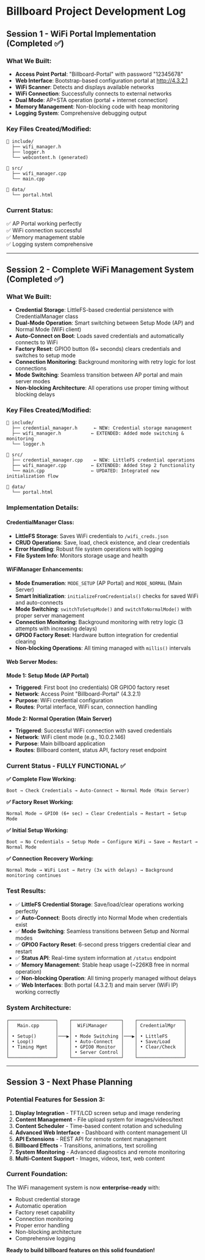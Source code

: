 # Billboard Project Development Log

## Session 1 - WiFi Portal Implementation (Completed ✅)

### What We Built:
- **Access Point Portal**: "Billboard-Portal" with password "12345678"
- **Web Interface**: Bootstrap-based configuration portal at http://4.3.2.1
- **WiFi Scanner**: Detects and displays available networks
- **WiFi Connection**: Successfully connects to external networks
- **Dual Mode**: AP+STA operation (portal + internet connection)
- **Memory Management**: Non-blocking code with heap monitoring
- **Logging System**: Comprehensive debugging output

### Key Files Created/Modified:
```
📁 include/
  ├── wifi_manager.h
  ├── logger.h
  └── webcontent.h (generated)

📁 src/
  ├── wifi_manager.cpp
  └── main.cpp

📁 data/
  └── portal.html
```

### Current Status:
✅ AP Portal working perfectly  
✅ WiFi connection successful  
✅ Memory management stable  
✅ Logging system comprehensive  

---

## Session 2 - Complete WiFi Management System (Completed ✅)

### What We Built:
- **Credential Storage**: LittleFS-based credential persistence with CredentialManager class
- **Dual-Mode Operation**: Smart switching between Setup Mode (AP) and Normal Mode (WiFi client)
- **Auto-Connect on Boot**: Loads saved credentials and automatically connects to WiFi
- **Factory Reset**: GPIO0 button (6+ seconds) clears credentials and switches to setup mode
- **Connection Monitoring**: Background monitoring with retry logic for lost connections
- **Mode Switching**: Seamless transition between AP portal and main server modes
- **Non-blocking Architecture**: All operations use proper timing without blocking delays

### Key Files Created/Modified:
```
📁 include/
  ├── credential_manager.h      ← NEW: Credential storage management
  ├── wifi_manager.h           ← EXTENDED: Added mode switching & monitoring
  └── logger.h

📁 src/
  ├── credential_manager.cpp    ← NEW: LittleFS credential operations
  ├── wifi_manager.cpp         ← EXTENDED: Added Step 2 functionality
  └── main.cpp                 ← UPDATED: Integrated new initialization flow

📁 data/
  └── portal.html
```

### Implementation Details:

#### **CredentialManager Class:**
- **LittleFS Storage**: Saves WiFi credentials to `/wifi_creds.json`
- **CRUD Operations**: Save, load, check existence, and clear credentials
- **Error Handling**: Robust file system operations with logging
- **File System Info**: Monitors storage usage and health

#### **WiFiManager Enhancements:**
- **Mode Enumeration**: `MODE_SETUP` (AP Portal) and `MODE_NORMAL` (Main Server)
- **Smart Initialization**: `initializeFromCredentials()` checks for saved WiFi and auto-connects
- **Mode Switching**: `switchToSetupMode()` and `switchToNormalMode()` with proper server management
- **Connection Monitoring**: Background monitoring with retry logic (3 attempts with increasing delays)
- **GPIO0 Factory Reset**: Hardware button integration for credential clearing
- **Non-blocking Operations**: All timing managed with `millis()` intervals

#### **Web Server Modes:**

**Mode 1: Setup Mode (AP Portal)**
- **Triggered**: First boot (no credentials) OR GPIO0 factory reset
- **Network**: Access Point "Billboard-Portal" (4.3.2.1)
- **Purpose**: WiFi credential configuration
- **Routes**: Portal interface, WiFi scan, connection handling

**Mode 2: Normal Operation (Main Server)**
- **Triggered**: Successful WiFi connection with saved credentials
- **Network**: WiFi client mode (e.g., 10.0.2.146)
- **Purpose**: Main billboard application
- **Routes**: Billboard content, status API, factory reset endpoint

### Current Status - FULLY FUNCTIONAL ✅

**✅ Complete Flow Working:**
```
Boot → Check Credentials → Auto-Connect → Normal Mode (Main Server)
```

**✅ Factory Reset Working:**
```
Normal Mode → GPIO0 (6+ sec) → Clear Credentials → Restart → Setup Mode
```

**✅ Initial Setup Working:**
```
Boot → No Credentials → Setup Mode → Configure WiFi → Save → Restart → Normal Mode
```

**✅ Connection Recovery Working:**
```
Normal Mode → WiFi Lost → Retry (3x with delays) → Background monitoring continues
```

### Test Results:
- ✅ **LittleFS Credential Storage**: Save/load/clear operations working perfectly
- ✅ **Auto-Connect**: Boots directly into Normal Mode when credentials exist
- ✅ **Mode Switching**: Seamless transitions between Setup and Normal modes
- ✅ **GPIO0 Factory Reset**: 6-second press triggers credential clear and restart
- ✅ **Status API**: Real-time system information at `/status` endpoint
- ✅ **Memory Management**: Stable heap usage (~226KB free in normal operation)
- ✅ **Non-blocking Operation**: All timing properly managed without delays
- ✅ **Web Interfaces**: Both portal (4.3.2.1) and main server (WiFi IP) working correctly

### System Architecture:
```
┌─────────────────┐    ┌──────────────────┐    ┌─────────────────┐
│   Main.cpp      │    │  WiFiManager     │    │ CredentialMgr   │
│                 │    │                  │    │                 │
│ • Setup()       │───▶│ • Mode Switching │───▶│ • LittleFS      │
│ • Loop()        │    │ • Auto-Connect   │    │ • Save/Load     │
│ • Timing Mgmt   │    │ • GPIO0 Monitor  │    │ • Clear/Check   │
│                 │    │ • Server Control │    │                 │
└─────────────────┘    └──────────────────┘    └─────────────────┘
```

---

## Session 3 - Next Phase Planning

### Potential Features for Session 3:
1. **Display Integration** - TFT/LCD screen setup and image rendering
2. **Content Management** - File upload system for images/videos/text
3. **Content Scheduler** - Time-based content rotation and scheduling
4. **Advanced Web Interface** - Dashboard with content management UI
5. **API Extensions** - REST API for remote content management
6. **Billboard Effects** - Transitions, animations, text scrolling
7. **System Monitoring** - Advanced diagnostics and remote monitoring
8. **Multi-Content Support** - Images, videos, text, web content

### Current Foundation:
The WiFi management system is now **enterprise-ready** with:
- Robust credential storage
- Automatic operation
- Factory reset capability
- Connection monitoring
- Proper error handling
- Non-blocking architecture
- Comprehensive logging

**Ready to build billboard features on this solid foundation!**
